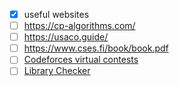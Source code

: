 - [X] useful websites
- [ ] https://cp-algorithms.com/
- [ ] https://usaco.guide/
- [ ] https://www.cses.fi/book/book.pdf
- [ ] [Codeforces virtual contests](https://codeforces-anytime.sonoapp.page/)
- [ ] [Library Checker](https://judge.yosupo.jp/)
